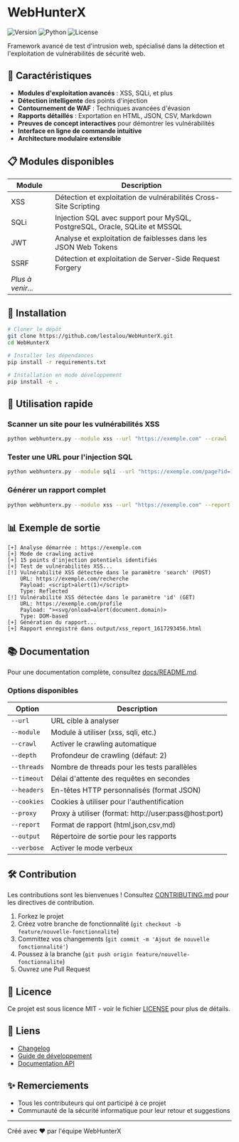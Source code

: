 # WebHunterX

![Version](https://img.shields.io/badge/version-1.0.0-blue.svg)
![Python](https://img.shields.io/badge/python-3.6%2B-green.svg)
![License](https://img.shields.io/badge/license-MIT-yellow.svg)

Framework avancé de test d'intrusion web, spécialisé dans la détection et l'exploitation de vulnérabilités de sécurité web.

## 🌟 Caractéristiques

- **Modules d'exploitation avancés** : XSS, SQLi, et plus
- **Détection intelligente** des points d'injection
- **Contournement de WAF** : Techniques avancées d'évasion
- **Rapports détaillés** : Exportation en HTML, JSON, CSV, Markdown
- **Preuves de concept interactives** pour démontrer les vulnérabilités
- **Interface en ligne de commande intuitive**
- **Architecture modulaire extensible**

## 📋 Modules disponibles

| Module | Description |
|--------|-------------|
| XSS | Détection et exploitation de vulnérabilités Cross-Site Scripting |
| SQLi | Injection SQL avec support pour MySQL, PostgreSQL, Oracle, SQLite et MSSQL |
| JWT | Analyse et exploitation de faiblesses dans les JSON Web Tokens |
| SSRF | Détection et exploitation de Server-Side Request Forgery |
| *Plus à venir...* | |

## 🔧 Installation

```bash
# Cloner le dépôt
git clone https://github.com/lestalou/WebHunterX.git
cd WebHunterX

# Installer les dépendances
pip install -r requirements.txt

# Installation en mode développement
pip install -e .
```

## 🚀 Utilisation rapide

### Scanner un site pour les vulnérabilités XSS

```bash
python webhunterx.py --module xss --url "https://exemple.com" --crawl
```

### Tester une URL pour l'injection SQL

```bash
python webhunterx.py --module sqli --url "https://exemple.com/page?id=1" --param id
```

### Générer un rapport complet

```bash
python webhunterx.py --module xss --url "https://exemple.com" --report html,json
```

## 📊 Exemple de sortie

```
[+] Analyse démarrée : https://exemple.com
[+] Mode de crawling activé
[+] 15 points d'injection potentiels identifiés
[+] Test de vulnérabilités XSS...
[!] Vulnérabilité XSS détectée dans le paramètre 'search' (POST)
    URL: https://exemple.com/recherche
    Payload: <script>alert(1)</script>
    Type: Reflected
[!] Vulnérabilité XSS détectée dans le paramètre 'id' (GET)
    URL: https://exemple.com/profile
    Payload: "><svg/onload=alert(document.domain)>
    Type: DOM-based
[+] Génération du rapport...
[+] Rapport enregistré dans output/xss_report_1617293456.html
```

## 📚 Documentation

Pour une documentation complète, consultez [docs/README.md](docs/README.md).

### Options disponibles

| Option | Description |
|--------|-------------|
| `--url` | URL cible à analyser |
| `--module` | Module à utiliser (xss, sqli, etc.) |
| `--crawl` | Activer le crawling automatique |
| `--depth` | Profondeur de crawling (défaut: 2) |
| `--threads` | Nombre de threads pour les tests parallèles |
| `--timeout` | Délai d'attente des requêtes en secondes |
| `--headers` | En-têtes HTTP personnalisés (format JSON) |
| `--cookies` | Cookies à utiliser pour l'authentification |
| `--proxy` | Proxy à utiliser (format: http://user:pass@host:port) |
| `--report` | Format de rapport (html,json,csv,md) |
| `--output` | Répertoire de sortie pour les rapports |
| `--verbose` | Activer le mode verbeux |

## 🛠️ Contribution

Les contributions sont les bienvenues ! Consultez [CONTRIBUTING.md](CONTRIBUTING.md) pour les directives de contribution.

1. Forkez le projet
2. Créez votre branche de fonctionnalité (`git checkout -b feature/nouvelle-fonctionnalite`)
3. Committez vos changements (`git commit -m 'Ajout de nouvelle fonctionnalité'`)
4. Poussez à la branche (`git push origin feature/nouvelle-fonctionnalite`)
5. Ouvrez une Pull Request

## 📝 Licence

Ce projet est sous licence MIT - voir le fichier [LICENSE](LICENSE) pour plus de détails.

## 🔗 Liens

- [Changelog](CHANGELOG.md)
- [Guide de développement](docs/development.md)
- [Documentation API](docs/api.md)

## ✨ Remerciements

- Tous les contributeurs qui ont participé à ce projet
- Communauté de la sécurité informatique pour leur retour et suggestions

---

Créé avec ❤️ par l'équipe WebHunterX
